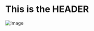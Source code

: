 # This is the HEADER 

![Image](https://cdn.leonardo.ai/users/79ee5248-17e1-4625-adb0-721dc26a5030/generations/333b396f-a9f7-4585-8459-854ecb90f093/Default_midshot_celshading_style13_centered_image_ultra_detail_3.jpg)
